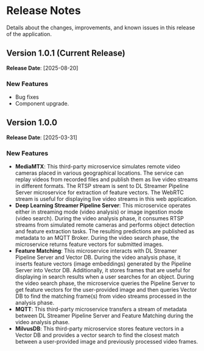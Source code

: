 <!--
# How to Use This Template

1. **Purpose**:
   - Summarize new features, improvements, bug fixes, and known issues for each release.
   - Help developers quickly understand updates and adapt workflows accordingly.

2. **Content Customization**:
   - Replace placeholders (e.g., `[Version X.X.X]`, `[YYYY-MM-DD]`, `<description>`) with specific release details.
   - Refer to the user stories in comments to understand what information developers expect to find.

3. **Style Guidelines**:
   - Use bullet points and concise descriptions for clarity.
   - Organize changes by category: New Features, Improvements, Bug Fixes, and Known Issues.
   - Use active voice and developer-focused language.
   - Follow the **Microsoft Developer Writing Style Guide**.

4. **GitHub Copilot Can Help**:
   - **For Style Adherence**:
     - This template specifys the style guide to be followed, ask Copilot to check.
     - Copilot can generate suggestions in line with the specified writing style.
   - **To Validate Content Completeness**:
     - The template includes in comments the user stories and acceptance criteria to be fulfilled by its content in each section. Copilot can check if you included all required information.
5. **Validation**:
   - Verify all details, links, and formatting before publishing.
   - Ensure that descriptions are accurate and actionable.

-->

# Release Notes

Details about the changes, improvements, and known issues in this release of the
application.

## Version 1.0.1 (Current Release)

**Release Date**: [2025-08-20]

### New Features
- Bug  fixes 
- Component upgrade.

## Version 1.0.0

**Release Date**: [2025-03-31]

### New Features

<!--
**Guidelines for New Features**:
1. **What to Include**:
   - Summarize new capabilities introduced in this release.
   - Highlight how these features help developers or solve common challenges.
   - Link to relevant guides or instructions for using the feature.
2. **Example**:
   - **Feature**: Added multi-camera configuration support.
     - **Benefit**: Enables developers to monitor larger areas in real-time.
     - [Learn More](./how-to-customize.md)
-->

- **MediaMTX**: This third-party microservice simulates remote video cameras
  placed in various geographical locations. The service can replay videos from
  recorded files and publish them as live video streams in different formats.
  The RTSP stream is sent to DL Streamer Pipeline Server microservice for
  extraction of feature vectors. The WebRTC stream is useful for displaying live
  video streams in this web application.
- **Deep Learning Streamer Pipeline Server**: This microservice operates either
  in streaming mode (video analysis) or image ingestion mode (video search).
  During the video analysis phase, it consumes RTSP streams from simulated
  remote cameras and performs object detection and feature extraction tasks. The
  resulting predictions are published as metadata to an MQTT Broker. During the
  video search phase, the microservice returns feature vectors for submitted
  images.
- **Feature Matching**: This microservice interacts with DL Streamer Pipeline
  Server and Vector DB. During the video analysis phase, it inserts feature
  vectors (image embeddings) generated by the Pipeline Server into Vector DB.
  Additionally, it stores frames that are useful for displaying in search
  results when a user searches for an object. During the video search phase, the
  microservice queries the Pipeline Server to get feature vectors for the
  user-provided image and then queries Vector DB to find the matching frame(s)
  from video streams processed in the analysis phase.
- **MQTT**: This third-party microservice transfers a stream of metadata between
  DL Streamer Pipeline Server and Feature Matching during the video analysis
  phase.
- **MilvusDB**: This third-party microservice stores feature vectors in a Vector
  DB and provides a vector search to find the closest match between a
  user-provided image and previously processed video frames.

